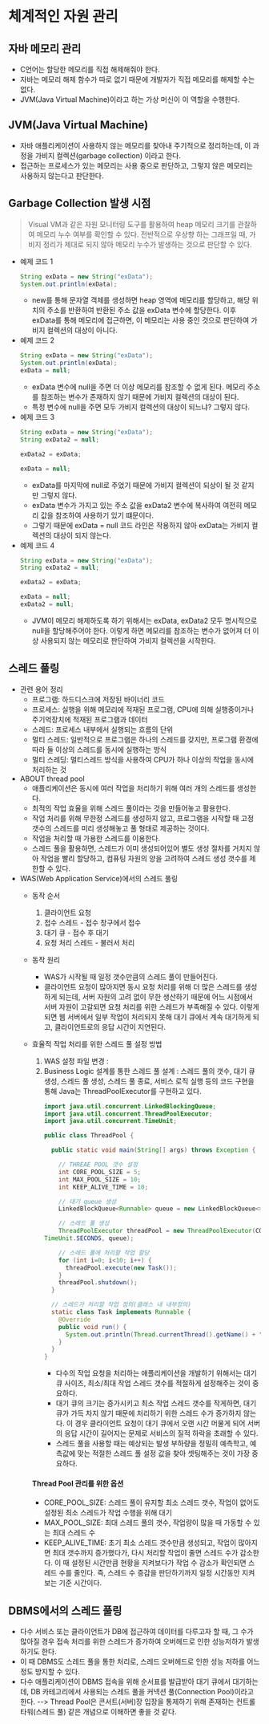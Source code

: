 # 체계적인 자원 관리

## 자바 메모리 관리
  - C언어는 할당한 메모리를 직접 해제해줘야 한다.
  - 자바는 메모리 해제 함수가 따로 없기 때문에 개발자가 직접 메모리를 해제할 수는 없다.
  - JVM(Java Virtual Machine)이라고 하는 가상 머신이 이 역할을 수행한다.

## JVM(Java Virtual Machine)
  - 자바 애플리케이션이 사용하지 않는 메모리를 찾아내 주기적으로 정리하는데, 이 과정을 가비지 컬렉션(garbage collection) 이라고 한다.
  - 접근하는 프로세스가 있는 메모리는 사용 중으로 판단하고, 그렇지 않은 메모리는 사용하지 않는다고 판단한다.

## Garbage Collection 발생 시점
> Visual VM과 같은 자원 모니터링 도구를 활용하여 heap 메모리 크기를 관찰하여 메모리 누수 여부를 확인할 수 있다.
> 전반적으로 우상향 하는 그래프일 때, 가비지 정리가 제대로 되지 않아 메모리 누수가 발생하는 것으로 판단할 수 있다.
  - 예제 코드 1
    ```java
    String exData = new String("exData");
    System.out.println(exData);
    ```
    - new를 통해 문자열 객체를 생성하면 heap 영역에 메모리를 할당하고, 해당 위치의 주소를 반환하여 반환된 주소 값을 exData 변수에 할당한다. 이후 exData를 통해 메모리에
      접근하면, 이 메모리는 사용 중인 것으로 판단하여 가비지 컬렉션의 대상이 아니다.
  - 예제 코드 2
    ```java
    String exData = new String("exData");
    System.out.println(exData);
    exData = null;
    ```
    - exData 변수에 null을 주면 더 이상 메모리를 참조할 수 없게 된다. 메모리 주소를 참조하는 변수가 존재하지 않기 때문에 가비지 컬렉션의 대상이 된다.
    - 특정 변수에 null을 주면 모두 가비지 컬렉션의 대상이 되느냐? 그렇지 않다.
  - 예제 코드 3
    ```java
    String exData = new String("exData");
    String exData2 = null;
    
    exData2 = exData;

    exData = null;
    ```
    - exData를 마지막에 null로 주었기 때문에 가비지 컬렉션이 되상이 될 것 같지만 그렇지 않다.
    - exData 변수가 가지고 있는 주소 값을 exData2 변수에 복사하여 여전히 메모리 값을 참조하여 사용하기 있기 떄문이다.
    - 그렇기 때문에 exData = null 코드 라인은 작용하지 않아 exData는 가비지 컬렉션의 대상이 되지 않는다.
  - 예제 코드 4
    ```java
    String exData = new String("exData");
    String exData2 = null;
    
    exData2 = exData;

    exData = null;
    exData2 = null;
    ```
    - JVM이 메모리 해제하도록 하기 위해서는 exData, exData2 모두 명시적으로 null을 할당해주어야 한다. 이렇게 하면 메모리를 참조하는 변수가 없어져 더 이상 사용되지 않는
      메모리로 판단하여 가비지 컬렉션을 시작한다.

## 스레드 풀링
  - 관련 용어 정리
    - 프로그램: 하드디스크에 저장된 바이너리 코드
    - 프로세스: 실행을 위해 메모리에 적재된 프로그램, CPU에 의해 실행중이거나 주기억장치에 적재된 프로그램과 데이터
    - 스레드: 프로세스 내부에서 실행되는 흐름의 단위
    - 멀티 스레드: 일반적으로 프로그램은 하나의 스레드를 갖지만, 프로그램 환경에 따라 둘 이상의 스레드를 동시에 실행하는 방식
    - 멀티 스레딩: 멀티스레드 방식을 사용하여 CPU가 하나 이상의 작업을 동시에 처리하는 것
  - ABOUT thread pool
    - 애플리케이션은 동시에 여러 작업을 처리하기 위해 여러 개의 스레드를 생성한다.
    - 최적의 작업 효율을 위해 스레드 풀이라는 것을 만들어놓고 활용한다.
    - 작업 처리를 위해 무한정 스레드를 생성하지 않고, 프로그램을 시작할 때 고정 갯수의 스레드를 미리 생성해놓고 풀 형태로 제공하는 것이다.
    - 작업을 처리할 때 가용한 스레드를 이용한다.
    - 스레드 풀을 활용하면, 스레드가 이미 생성되어있어 별도 생성 절차를 거치지 않아 작업을 빨리 할당하고, 컴퓨팅 자원의 양을 고려하여 스레드 생성 갯수를 제한할 수 있다.
  - WAS(Web Application Service)에서의 스레드 풀링
    - 동작 순서
      1. 클라이언트 요청
      2. 접수 스레드 - 접수 창구에서 접수
      3. 대기 큐 - 접수 후 대기
      4. 요청 처리 스레드 - 불러서 처리
    - 동작 원리
      - WAS가 시작될 때 일정 갯수만큼의 스레드 풀이 만들어진다.
      - 클라이언트 요청이 많아지면 동시 요청 처리를 위해 더 많은 스레드를 생성하게 되는데, 서버 자원의 고려 없이 무한 생산하기 때문에 어느 시점에서 서버 자원이 고갈되면 요청 처리를
        위한 스레드가 부족해질 수 있다. 이렇게 되면 웹 서버에서 일부 작업이 처리되지 못해 대기 큐에서 계속 대기하게 되고, 클라이언트로의 응답 시간이 지연된다.
    - 효율적 작업 처리를 위한 스레드 풀 설정 방법
      1. WAS 설정 파일 변경
         : <Executor name="tomcatThreadPool" namePrerix="catalina-exec-" maxThreads="200" minSpareThreads="5" />
      2. Business Logic 설계를 통한 스레드 풀 설계
         : 스레드 풀의 갯수, 대기 큐 생성, 스레드 풀 생성, 스레드 풀 종료, 서비스 로직 실행 등의 코드 구현을 통해 Java는 ThreadPoolExecutor를 구현하고 있다.
         ```java
         import java.util.concurrent.LinkedBlockingQueue;
         import java.util.concurrent.ThreadPoolExecutor;
         import java.util.concurrent.TimeUnit;

         public class ThreadPool {

           public static void main(String[] args) throws Exception {

             // THREAE POOL 갯수 설정
             int CORE_POOL_SIZE = 5;
             int MAX_POOL_SIZE = 10;
             int KEEP_ALIVE_TIME = 10;

             // 대기 queue 생성
             LinkedBlockQueue<Runnable> queue = new LinkedBlockQueue<>(10);

             // 스레드 풀 생성
             ThreadPoolExecutor threadPool = new ThreadPoolExecutor(CORE_POOL_SIZE, MAX_POOL_SIZE, KEEP_ALIVE_TIME,
         TimeUnit.SECONDS, queue);

             // 스레드 풀에 처리할 작업 할당
             for (int i=0; i<10; i++) {
               threadPool.execute(new Task());
             }
             threadPool.shutdown();
           }
  
           // 스레드가 처리할 작업 정의(클래스 내 내부정의)
           static class Task implements Runnable {
             @Override
             public void run() {
               System.out.println(Thread.currentThread().getName() + "번 스레드가 작업 처리를 완료하였습니다.");
             }
           }
         }
         ```
         - 다수의 작업 요청을 처리하는 애플리케이션을 개발하기 위해서는 대기 큐 사이즈, 최소/최대 작업 스레드 갯수를 적절하게 설정해주는 것이 중요하다.
         - 대기 큐의 크기는 증가시키고 최소 작업 스레드 갯수를 작게하면, 대기 큐가 가득 차지 않기 때문에 처리하기 위한 스레드 수가 증가하지 않는다. 이 경우 클라이언트 요청이
           대기 큐에서 오랜 시간 머물게 되어 서버의 응답 시간이 길어지는 문제로 서비스의 질적 하락을 초래할 수 있다.
         - 스레드 풀을 사용할 때는 예상되는 발생 부하량을 정밀히 예측학고, 예측값에 맞는 적절한 스레드 풀 설정 값을 찾아 셋팅해주는 것이 가장 중요하다.

      #### Thread Pool 관리를 위한 옵션
        - CORE_POOL_SIZE: 스레드 풀이 유지할 최소 스레드 갯수, 작업이 없어도 설정된 최소 스레드가 작업 수행을 위해 대기
        - MAX_POOL_SIZE: 최대 스레드 풀의 갯수, 작업량이 많을 때 가동할 수 있는 최대 스레드 수
        - KEEP_ALIVE_TIME: 초기 최소 스레드 갯수만큼 생성되고, 작업이 많아지면 최대 갯수까지 증가했다가, 다시 처리할 작업이 줄면 스레드 수가 감소한다. 이 때 설정된
          시간만큼 현황을 지켜보다가 작업 수 감소가 확인되면 스레드 수를 줄인다. 즉, 스레드 수 증감을 판단하기까지 일정 시간동안 지켜보는 기준 시간이다.

## DBMS에서의 스레드 풀링
  - 다수 서비스 또는 클라이언트가 DB에 접근하여 데이터를 다루고자 할 때, 그 수가 많아질 경우 접속 처리를 위한 스레드가 증가하여 오버헤드로 인한 성능저하가 발생하기도 한다.
  - 이 때 DBMS도 스레드 풀을 통한 처리로, 스레드 오버헤드로 인한 성능 저하를 어느정도 방지할 수 있다.
  - 다수 애플리케이션이 DBMS 접속을 위해 순서표를 발급받아 대기 큐에서 대기하는데, DB 카테고리에서 사용되는 스레드 풀을 커넥션 풀(Connection Pool)이라고 한다.
  --> Thread Pool은 콘서트(서버)장 입장을 통제하기 위해 존재하는 컨트롤 타워(스레드 풀) 같은 개념으로 이해하면 좋을 것 같다.


